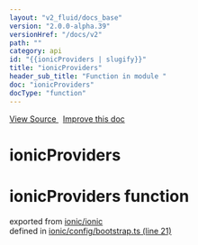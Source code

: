 ```yaml
---
layout: "v2_fluid/docs_base"
version: "2.0.0-alpha.39"
versionHref: "/docs/v2"
path: ""
category: api
id: "{{ionicProviders | slugify}}"
title: "ionicProviders"
header_sub_title: "Function in module "
doc: "ionicProviders"
docType: "function"
---
```




<div class="improve-docs">
  <a href='http://github.com/driftyco/ionic2/tree/master/ionic/config/bootstrap.ts#L20'>
    View Source
  </a>
  &nbsp;
  <a href='http://github.com/driftyco/ionic2/edit/master/ionic/config/bootstrap.ts#L20'>
    Improve this doc
  </a>

  <!-- TODO(drewrygh, perrygovier): render this block in the correct location, markup identical to component docs -->

</div>




<h1 class="api-title">

  ionicProviders



</h1>










<h1 class="class export">ionicProviders <span class="type">function</span></h1>
<p class="module">exported from <a href='undefined'>ionic/ionic</a><br/>
defined in <a href="https://github.com/driftyco/ionic2/tree/master/ionic/config/bootstrap.ts#L21-L71">ionic/config/bootstrap.ts (line 21)</a>
</p>



